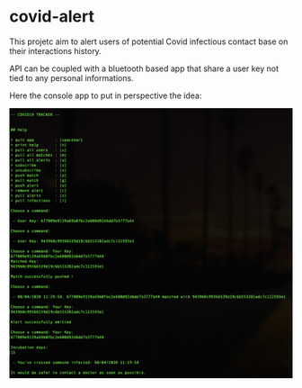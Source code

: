 # covid-alert

This projetc aim to alert users of potential Covid infectious contact base on their interactions history. 

API can be coupled with a bluetooth based app that share a user key not tied to any personal informations.

Here the console app to put in perspective the idea:

![alt text](https://github.com/beolabs-io/covid-alert/blob/master/covid-console-app.png "covid-alert preview")



